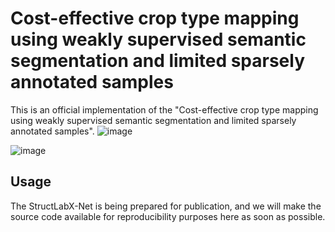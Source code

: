# Cost-effective crop type mapping using weakly supervised semantic segmentation and limited sparsely annotated samples

This is an official implementation of the "Cost-effective crop type mapping using weakly supervised semantic segmentation and limited sparsely annotated samples".
![image](https://github.com/BruceKai/StructLabX-Net/assets/51935494/0a19a88c-82c0-4630-ad45-f59365a03f5e)

![image](https://github.com/BruceKai/StructLabX-Net/assets/51935494/18496ba8-f5a7-4cfc-83e9-ad5abd0a79b3)


## Usage
The StructLabX-Net is being prepared for publication, and we will make the source code available for reproducibility purposes here as soon as possible.
